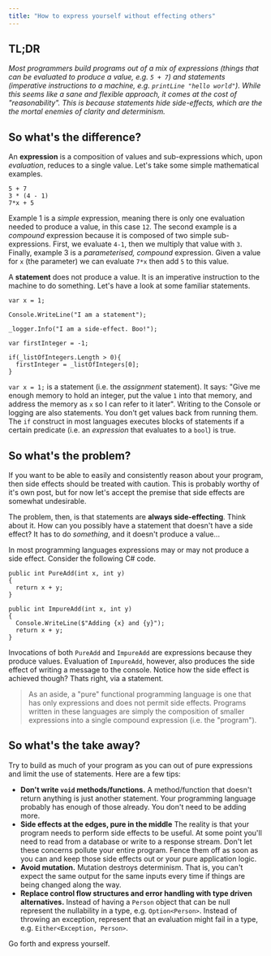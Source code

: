 ```yaml
---
title: "How to express yourself without effecting others"
---
```


## TL;DR

*Most programmers build programs out of a mix of expressions (things that can be evaluated to produce a value, e.g. `5 + 7`) and statements (imperative instructions to a machine, e.g. `printLine "hello world"`).
While this seems like a sane and flexible approach, it comes at the cost of "reasonability". This is because statements hide side-effects, which are the the mortal enemies of clarity and determinism.*

## So what's the difference?

An **expression** is a composition of values and sub-expressions which, upon *evaluation*, reduces to a single value. Let's take some simple mathematical examples.

<pre class="line-numbers"><code class="language-csharp">5 + 7
3 * (4 - 1)
7*x + 5
</code></pre>

Example 1 is a *simple* expression, meaning there is only one evaluation needed to produce a value, in this case `12`. The second example is a *compound* expression because it is composed of two simple sub-expressions. First, we evaluate `4-1`, then we multiply that value with `3`. Finally, example 3 is a *parameterised, compound* expression. Given a value for `x` (the parameter) we can evaluate `7*x` then add `5` to this value.

A **statement** does not produce a value. It is an imperative instruction to the machine to do something. Let's have a look at some familiar statements.

<pre id="ex1"><code class="language-csharp">var x = 1;

Console.WriteLine("I am a statement");

_logger.Info("I am a side-effect. Boo!");

var firstInteger = -1;

if(_listOfIntegers.Length > 0){
  firstInteger = _listOfIntegers[0];
}
</code></pre>

<code class="language-csharp">var x = 1;</code> is a statement (i.e. the *assignment* statement).
It says: "Give me enough memory to hold an integer, put the value `1` into that memory, and address
the memory as <code class="language-csharp">x</code> so I can refer to it later".
Writing to the Console or logging are also statements. You don't get values back
from running them. The <code class="language-csharp">if</code> construct in most
languages executes blocks of statements if a certain predicate (i.e. an *expression*
that evaluates to a <code class="language-csharp">bool</code>) is true.

## So what's the problem?

If you want to be able to easily and consistently reason about your program, then side effects should be treated with caution. This is probably worthy of it's own post, but for now let's accept the premise that side effects are somewhat undesirable.

The problem, then, is that statements are **always side-effecting**. Think about it. How can you possibly have a statement that doesn't have a side effect? It has to do *something*, and it doesn't produce a value...

In most programming languages expressions may or may not produce a side effect. Consider the following C# code.

<pre id="ex1"><code class="language-csharp">public int PureAdd(int x, int y)
{
  return x + y;
}

public int ImpureAdd(int x, int y)
{
  Console.WriteLine($"Adding {x} and {y}");
  return x + y;
}
</code></pre>

Invocations of both <code class="language-csharp">PureAdd</code> and <code class="language-csharp">ImpureAdd</code> are expressions because they produce values. Evaluation of <code class="language-csharp">ImpureAdd</code>, however, also produces the side effect of writing a message to the console. Notice how the side effect is achieved though? Thats right, via a statement.

> As an aside, a "pure" functional programming language is one that has only expressions and does not permit side effects. Programs written in these languages are simply the composition of smaller expressions into a single compound expression (i.e. the "program").

## So what's the take away?

Try to build as much of your program as you can out of pure expressions and limit the use of statements. Here are a few tips:

* **Don't write `void` methods/functions.** A method/function that doesn't return anything is just another statement. Your programming language probably has enough of those already. You don't need to be adding more.
* **Side effects at the edges, pure in the middle** The reality is that your program needs to perform side effects to be useful. At some point you'll need to read from a database or write to a response stream. Don't let these concerns pollute your entire program. Fence them off as soon as you can and keep those side effects out or your pure application logic.
* **Avoid mutation.** Mutation destroys determinism. That is, you can't expect the same output for the same inputs every time if things are being changed along the way.
* **Replace control flow structures and error handling with type driven alternatives.** Instead of having a `Person` object that can be null represent the nullability in a type, e.g. `Option<Person>`. Instead of throwing an exception, represent that an evaluation might fail in a type, e.g. `Either<Exception, Person>`.

Go forth and express yourself.

